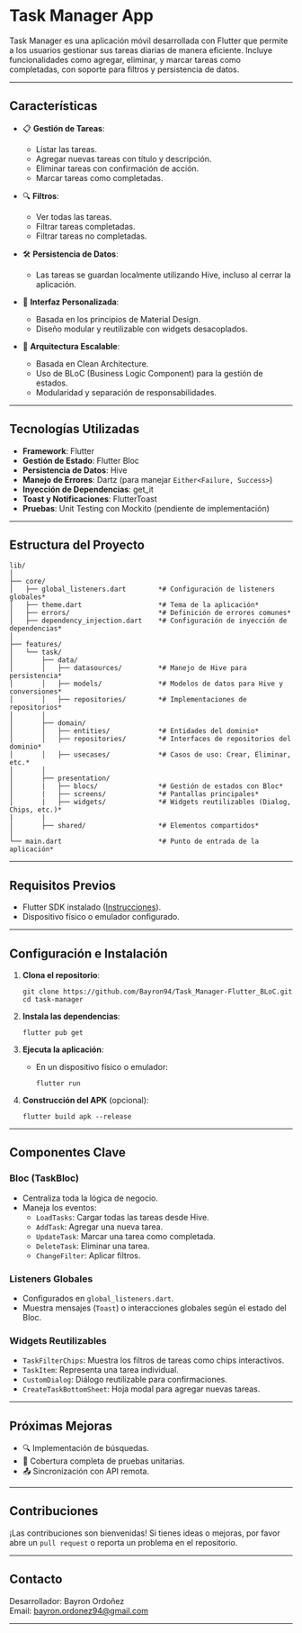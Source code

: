 
# **Task Manager App**

Task Manager es una aplicación móvil desarrollada con Flutter que permite a los usuarios gestionar sus tareas diarias de manera eficiente. Incluye funcionalidades como agregar, eliminar, y marcar tareas como completadas, con soporte para filtros y persistencia de datos.

---

## **Características**

- 📋 **Gestión de Tareas**:
  - Listar las tareas.
  - Agregar nuevas tareas con título y descripción.
  - Eliminar tareas con confirmación de acción.
  - Marcar tareas como completadas.

- 🔍 **Filtros**:
  - Ver todas las tareas.
  - Filtrar tareas completadas.
  - Filtrar tareas no completadas.

- 🛠 **Persistencia de Datos**:
  - Las tareas se guardan localmente utilizando Hive, incluso al cerrar la aplicación.

- 🎨 **Interfaz Personalizada**:
  - Basada en los principios de Material Design.
  - Diseño modular y reutilizable con widgets desacoplados.

- 🚀 **Arquitectura Escalable**:
  - Basada en Clean Architecture.
  - Uso de BLoC (Business Logic Component) para la gestión de estados.
  - Modularidad y separación de responsabilidades.

---

## **Tecnologías Utilizadas**

- **Framework**: Flutter
- **Gestión de Estado**: Flutter Bloc
- **Persistencia de Datos**: Hive
- **Manejo de Errores**: Dartz (para manejar `Either<Failure, Success>`)
- **Inyección de Dependencias**: get_it
- **Toast y Notificaciones**: FlutterToast
- **Pruebas**: Unit Testing con Mockito (pendiente de implementación)

---

## **Estructura del Proyecto**

```
lib/
│
├── core/
│   ├── global_listeners.dart        *# Configuración de listeners globales*
│   ├── theme.dart                   *# Tema de la aplicación*
│   ├── errors/                      *# Definición de errores comunes*
│   ├── dependency_injection.dart    *# Configuración de inyección de dependencias*
│
├── features/
│   └── task/
│       ├── data/
│       │   ├── datasources/         *# Manejo de Hive para persistencia*
│       │   ├── models/              *# Modelos de datos para Hive y conversiones*
│       │   ├── repositories/        *# Implementaciones de repositorios*
│       │
│       ├── domain/
│       │   ├── entities/            *# Entidades del dominio*
│       │   ├── repositories/        *# Interfaces de repositorios del dominio*
│       │   ├── usecases/            *# Casos de uso: Crear, Eliminar, etc.*
│       │
│       ├── presentation/
│       |   ├── blocs/               *# Gestión de estados con Bloc*
│       |   ├── screens/             *# Pantallas principales*
│       |   ├── widgets/             *# Widgets reutilizables (Dialog, Chips, etc.)*
|       |   
│       ├── shared/                  *# Elementos compartidos*
│
└── main.dart                        *# Punto de entrada de la aplicación*
```

---

## **Requisitos Previos**

- Flutter SDK instalado ([Instrucciones](https://docs.flutter.dev/get-started/install)).
- Dispositivo físico o emulador configurado.

---

## **Configuración e Instalación**

1. **Clona el repositorio**:
   ```
   git clone https://github.com/Bayron94/Task_Manager-Flutter_BLoC.git
   cd task-manager
   ```

2. **Instala las dependencias**:
   ```
   flutter pub get
   ```

3. **Ejecuta la aplicación**:
   - En un dispositivo físico o emulador:
     ```
     flutter run
     ```

4. **Construcción del APK** (opcional):
   ```
   flutter build apk --release
   ```

---

## **Componentes Clave**

### **Bloc (TaskBloc)**
- Centraliza toda la lógica de negocio.
- Maneja los eventos:
  - `LoadTasks`: Cargar todas las tareas desde Hive.
  - `AddTask`: Agregar una nueva tarea.
  - `UpdateTask`: Marcar una tarea como completada.
  - `DeleteTask`: Eliminar una tarea.
  - `ChangeFilter`: Aplicar filtros.

### **Listeners Globales**
- Configurados en `global_listeners.dart`.
- Muestra mensajes (`Toast`) o interacciones globales según el estado del Bloc.

### **Widgets Reutilizables**
- `TaskFilterChips`: Muestra los filtros de tareas como chips interactivos.
- `TaskItem`: Representa una tarea individual.
- `CustomDialog`: Diálogo reutilizable para confirmaciones.
- `CreateTaskBottomSheet`: Hoja modal para agregar nuevas tareas.

---

## **Próximas Mejoras**

- 🔍 Implementación de búsquedas.
- 🧪 Cobertura completa de pruebas unitarias.
- 📤 Sincronización con API remota.

---

## **Contribuciones**

¡Las contribuciones son bienvenidas! Si tienes ideas o mejoras, por favor abre un `pull request` o reporta un problema en el repositorio.

---

## **Contacto**

Desarrollador: Bayron Ordoñez  
Email: [bayron.ordonez94@gmail.com](mailto:bayron.ordonez94@gmail.com)

---
